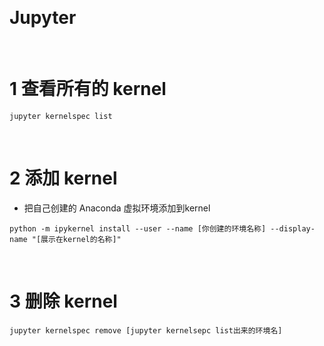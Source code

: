 &emsp;
# Jupyter

&emsp;
# 1 查看所有的 kernel
```shell
jupyter kernelspec list
```

&emsp;
# 2 添加 kernel
- 把自己创建的 Anaconda 虚拟环境添加到kernel

```shell
python -m ipykernel install --user --name [你创建的环境名称] --display-name "[展示在kernel的名称]"
```

&emsp;
# 3 删除 kernel
```
jupyter kernelspec remove [jupyter kernelsepc list出来的环境名]
```